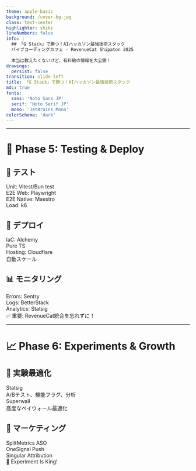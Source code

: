 ```yaml
---
theme: apple-basic
background: /cover-bg.jpg
class: text-center
highlighter: shiki
lineNumbers: false
info: |
  ## 「G Stack」で勝つ！AIハッカソン最強技術スタック
  バイブコーディングカフェ - RevenueCat Shipaton 2025
  
  本当は教えたくないけど、有料級の情報を大公開！
drawings:
  persist: false
transition: slide-left
title: 「G Stack」で勝つ！AIハッカソン最強技術スタック
mdc: true
fonts:
  sans: 'Noto Sans JP'
  serif: 'Noto Serif JP'
  mono: 'JetBrains Mono'
colorSchema: 'dark'
---
```


---

# 🧪 Phase 5: Testing & Deploy

<div class="grid grid-cols-3 gap-6 mt-8">
<div>

## 🧪 テスト

<div class="mt-4 space-y-3 text-sm">
<div class="bg-gray-800 p-3 rounded">
  <div class="font-bold">Unit: Vitest/Bun test</div>
</div>
<div class="bg-gray-800 p-3 rounded">
  <div class="font-bold">E2E Web: Playwright</div>
</div>
<div class="bg-gray-800 p-3 rounded">
  <div class="font-bold">E2E Native: Maestro</div>
</div>
<div class="bg-gray-800 p-3 rounded">
  <div class="font-bold">Load: k6</div>
</div>
</div>

</div>
<div>

## 🚀 デプロイ

<div class="mt-4 space-y-3 text-sm">
<div class="bg-gray-800 p-3 rounded">
  <div class="font-bold">IaC: Alchemy</div>
  <div class="text-xs opacity-80">Pure TS</div>
</div>
<div class="bg-gray-800 p-3 rounded">
  <div class="font-bold">Hosting: Cloudflare</div>
  <div class="text-xs opacity-80">自動スケール</div>
</div>
</div>

</div>
<div>

## 📊 モニタリング

<div class="mt-4 space-y-3 text-sm">
<div class="bg-gray-800 p-3 rounded">
  <div class="font-bold">Errors: Sentry</div>
</div>
<div class="bg-gray-800 p-3 rounded">
  <div class="font-bold">Logs: BetterStack</div>
</div>
<div class="bg-gray-800 p-3 rounded">
  <div class="font-bold">Analytics: Statsig</div>
</div>
</div>

</div>
</div>

<div class="mt-8 text-center">
  <div class="inline-block bg-green-500/20 px-6 py-3 rounded-full">
    ✅ <span class="font-bold">重要:</span> RevenueCat統合を忘れずに！
  </div>
</div>

<!--
テスト、デプロイ、モニタリングのフェーズです。
ハッカソンでも品質は重要です。
特にRevenueCatの統合は審査に必須なので忘れずに。
-->

---

# 📈 Phase 6: Experiments & Growth

<div class="grid grid-cols-2 gap-8 mt-8">
<div>

## 🧪 実験最適化

<div class="mt-6 space-y-4">
<div class="bg-gradient-to-r from-blue-500/20 to-purple-500/20 p-4 rounded-lg">
  <div class="font-bold">Statsig</div>
  <div class="text-sm opacity-80">A/Bテスト、機能フラグ、分析</div>
</div>
<div class="bg-gradient-to-r from-purple-500/20 to-pink-500/20 p-4 rounded-lg">
  <div class="font-bold">Superwall</div>
  <div class="text-sm opacity-80">高度なペイウォール最適化</div>
</div>
</div>

</div>
<div>

## 📣 マーケティング

<div class="mt-6 space-y-4">
<div class="bg-gray-800 p-4 rounded-lg">
  <div class="font-bold flex items-center gap-2">
    <span>SplitMetrics</span>
    <span class="text-xs bg-yellow-500/20 px-2 py-1 rounded">ASO</span>
  </div>
</div>
<div class="bg-gray-800 p-4 rounded-lg">
  <div class="font-bold flex items-center gap-2">
    <span>OneSignal</span>
    <span class="text-xs bg-green-500/20 px-2 py-1 rounded">Push</span>
  </div>
</div>
<div class="bg-gray-800 p-4 rounded-lg">
  <div class="font-bold flex items-center gap-2">
    <span>Singular</span>
    <span class="text-xs bg-blue-500/20 px-2 py-1 rounded">Attribution</span>
  </div>
</div>
</div>

</div>
</div>

<div class="mt-8 text-center">
  <div class="text-2xl font-bold">👑 Experiment Is King!</div>
</div>

<!--
実験と成長のフェーズです。
アプリをリリースしたら終わりではありません。
継続的な実験と改善が、勝利への道です。
-->
